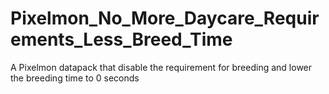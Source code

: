 # Pixelmon_No_More_Daycare_Requirements_Less_Breed_Time

A Pixelmon datapack that disable the requirement for breeding and lower the breeding time to 0 seconds 

